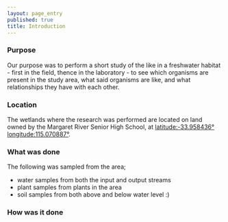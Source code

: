 ```yaml
---
layout: page_entry
published: true
title: Introduction
---
```


### Purpose
Our purpose was to perform a short study of the like in a freshwater habitat - first in the field, thence in the laboratory - to see which organisms are present in the study area, what said organisms are like, and what relationships they have with each other.
<!-- One thing that must be considered *before* any destruction is caused to an environment, if we wish to preserve the native flora and fauna, is ensure that an extensive environmental assessment is made of the area. Such assessments include noting down the various statistics for the area, such as terrestrial soil pH levels, ... etc, etc -->

### Location
The wetlands where the research was performed are located on land owned by the Margaret River Senior High School, at
[latitude:-33.958436&deg; longitude:115.070887&deg;](http://www.nearmap.com/?q=@-33.958432,115.070962&ll=-33.958432,115.070962&z=18&t=h&nmd=201009230).


### What was done
The following was sampled from the area;
* water samples from both the input and output streams
* plant samples from plants in the area
* soil samples from both above and below water level :) 

### How was it done